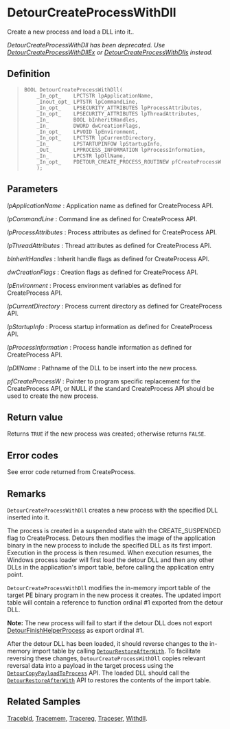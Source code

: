 DetourCreateProcessWithDll
==========================

Create a new process and load a DLL into it..

*DetourCreateProcessWithDll has been deprecated. Use
[DetourCreateProcessWithDllEx](DetourCreateProcessWithDllEx.md) or
[DetourCreateProcessWithDlls](DetourCreateProcessWithDlls.md)
instead.*

Definition
----------

>     BOOL DetourCreateProcessWithDll(
>         _In_opt_    LPCTSTR lpApplicationName,
>         _Inout_opt_ LPTSTR lpCommandLine,
>         _In_opt_    LPSECURITY_ATTRIBUTES lpProcessAttributes,
>         _In_opt_    LPSECURITY_ATTRIBUTES lpThreadAttributes,
>         _In_        BOOL bInheritHandles,
>         _In_        DWORD dwCreationFlags,
>         _In_opt_    LPVOID lpEnvironment,
>         _In_opt_    LPCTSTR lpCurrentDirectory,
>         _In_        LPSTARTUPINFOW lpStartupInfo,
>         _Out_       LPPROCESS_INFORMATION lpProcessInformation,
>         _In_        LPCSTR lpDllName,
>         _In_opt_    PDETOUR_CREATE_PROCESS_ROUTINEW pfCreateProcessW
>         );

Parameters
----------

*lpApplicationName*
:   Application name as defined for CreateProcess API.

*lpCommandLine*
:   Command line as defined for CreateProcess API.

*lpProcessAttributes*
:   Process attributes as defined for CreateProcess API.

*lpThreadAttributes*
:   Thread attributes as defined for CreateProcess API.

*bInheritHandles*
:   Inherit handle flags as defined for CreateProcess API.

*dwCreationFlags*
:   Creation flags as defined for CreateProcess API.

*lpEnvironment*
:   Process environment variables as defined for CreateProcess API.

*lpCurrentDirectory*
:   Process current directory as defined for CreateProcess API.

*lpStartupInfo*
:   Process startup information as defined for CreateProcess API.

*lpProcessInformation*
:   Process handle information as defined for CreateProcess API.

*lpDllName*
:   Pathname of the DLL to be insert into the new process.

*pfCreateProcessW*
:   Pointer to program specific replacement for the CreateProcess API,
    or NULL if the standard CreateProcess API should be used to create
    the new process.

Return value
------------

Returns `TRUE` if the new process was created; otherwise returns
`FALSE`.

Error codes
-----------

See error code returned from CreateProcess.

Remarks
-------

`DetourCreateProcessWithDll` creates a new process with the specified
DLL inserted into it.

The process is created in a suspended state with the CREATE\_SUSPENDED
flag to CreateProcess. Detours then modifies the image of the
application binary in the new process to include the specified DLL as
its first import. Execution in the process is then resumed. When
execution resumes, the Windows process loader will first load the detour
DLL and then any other DLLs in the application's import table, before
calling the application entry point.

`DetourCreateProcessWithDll` modifies the in-memory import table of the
target PE binary program in the new process it creates. The updated
import table will contain a reference to function ordinal \#1 exported
from the detour DLL.

**Note:** The new process will fail to start if the detour DLL does not
export [DetourFinishHelperProcess](DetourFinishHelperProcess.md) as
export ordinal \#1.

After the detour DLL has been loaded, it should reverse changes to the
in-memory import table by calling
[`DetourRestoreAfterWith`](DetourRestoreAfterWith.md). To
facilitate reversing these changes, `DetourCreateProcessWithDll` copies
relevant reversal data into a payload in the target process using the
[`DetourCopyPayloadToProcess`](DetourCopyPayloadToProcess.md) API.
The loaded DLL should call the
[`DetourRestoreAfterWith`](DetourRestoreAfterWith.md) API to
restores the contents of the import table.

Related Samples
---------------

[Tracebld](SampleTracebld.md), [Tracemem](SampleTracemem.md),
[Tracereg](SampleTracereg.md), [Traceser](SampleTraceser.md),
[Withdll](SampleWithdll.md).
